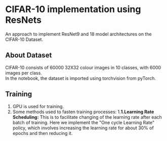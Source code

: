 # CIFAR-10 implementation using ResNets

An approach to implement ResNet9 and 18 model architectures on the CIFAR-10 Dataset.  

## About Dataset
CIFAR-10 consists of 60000 32X32 colour images in 10 classes, with 6000 images per class.  
In the notebook, the dataset is imported using torchvision from pyTorch.

## Training  
1. GPU is used for training.
2. Some methods used to fasten training processes:
  1.__1.Learning Rate Scheduling:__ This is to facilitate changing of the learning rate after each batch of training. Here we implement the "One cycle Learning Rate"   policy, which involves increasing the learning rate for about 30% of epochs and then reducing it. 


